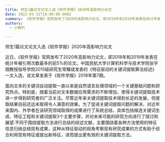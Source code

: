 ```yaml
---
title: 师生1篇论文论文入选《软件学报》2020年高影响力论文
date: 2022-03-31T16:00:00.000Z
summary: 《软件学报》官网发布了2020年高影响力论文，即2018年和2019年发表在统计年被引用次数最多的前5%的论文。中国民航大学计算机科学与技术学院张宇翔教授指导学院2015级研究生常耀成发表的《特征驱动的关键词提取算法综述》一文入选，该文章发表于《软件学报》2018年第7期。
authors:
  - 小喇叭

---
```

师生1篇论文论文入选《软件学报》2020年高影响力论文

<!--more-->

近日，《软件学报》官网发布了2020年高影响力论文，即2018年和2019年发表在统计年被引用次数最多的前5%的论文。中国民航大学计算机科学与技术学院张宇翔教授指导学院2015级研究生常耀成发表的《特征驱动的关键词提取算法综述》一文入选，该文章发表于《软件学报》2018年第7期。

面向文本的关键词自动提取一直以来是自然语言处理领域的一个关键基础问题和研究热点。特别是，随着当前对文本数据应用需求的不断增加，使得关键词提取技术进一步得到研究者的广泛关注。尽管近年来关键词提取技术得到长足的发展，但提取结果目前还远未取得令人满意的效果。为了促进关键词提取问题的解决，对近年来国内、外学者在该研究领域取得的成果进行了系统总结，具体包括候选关键词生成、特征工程和关键词提取3个主要步骤，并对未来可能的研究方向进行了探讨和展望.不同于围绕提取方法进行总结的综述文献，主要围绕着各种方法使用的特征信息归纳总结现有成果，这种从特征驱动的视角考察现有研究成果的方式有助于综合利用现有特征或提出新特征，进而提出更有效的关键词提取方法。